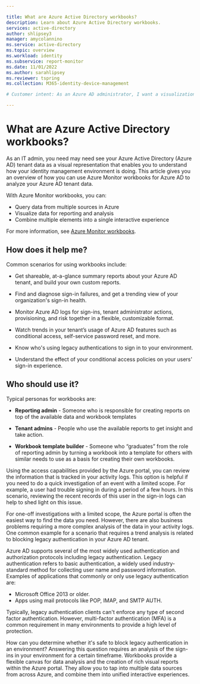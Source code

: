 ```yaml
---

title: What are Azure Active Directory workbooks?
description: Learn about Azure Active Directory workbooks.
services: active-directory
author: shlipsey3
manager: amycolannino
ms.service: active-directory
ms.topic: overview
ms.workload: identity
ms.subservice: report-monitor
ms.date: 11/01/2022
ms.author: sarahlipsey
ms.reviewer: tspring  
ms.collection: M365-identity-device-management

# Customer intent: As an Azure AD administrator, I want a visualization tool that I can customize for my tenant.

---
```


# What are Azure Active Directory workbooks?

As an IT admin, you need may need see your Azure Active Directory (Azure AD) tenant data as a visual representation that enables you to understand how your identity management environment is doing. This article gives you an overview of how you can use Azure Monitor workbooks for Azure AD to analyze your Azure AD tenant data.

With Azure Monitor workbooks, you can:

- Query data from multiple sources in Azure
- Visualize data for reporting and analysis
- Combine multiple elements into a single interactive experience

For more information, see [Azure Monitor workbooks](../../azure-monitor/visualize/workbooks-overview.md).


## How does it help me?

Common scenarios for using workbooks include:

- Get shareable, at-a-glance summary reports about your Azure AD tenant, and build your own custom reports.

- Find and diagnose sign-in failures, and get a trending view of your organization's sign-in health.

- Monitor Azure AD logs for sign-ins, tenant administrator actions, provisioning, and risk together in a flexible, customizable format.

- Watch trends in your tenant’s usage of Azure AD features such as conditional access, self-service password reset, and more.

- Know who's using legacy authentications to sign in to your environment.

- Understand the effect of your conditional access policies on your users' sign-in experience.


## Who should use it?

Typical personas for workbooks are:

- **Reporting admin** - Someone who is responsible for creating reports on top of the available data and workbook templates

- **Tenant admins** - People who use the available reports to get insight and take action.

- **Workbook template builder** - Someone who “graduates” from the role of reporting admin by turning a workbook into a template for others with similar needs to use as a basis for creating their own workbooks.

Using the access capabilities provided by the Azure portal, you can review the information that is tracked in your activity logs. This option is helpful if you need to do a quick investigation of an event with a limited scope. For example, a user had trouble signing in during a period of a few hours. In this scenario, reviewing the recent records of this user in the sign-in logs can help to shed light on this issue. 

For one-off investigations with a limited scope, the Azure portal is often the easiest way to find the data you need. However, there are also business problems requiring a more complex analysis of the data in your activity logs. One common example for a scenario that requires a trend analysis is related to blocking legacy authentication in your Azure AD tenant. 

Azure AD supports several of the most widely used authentication and authorization protocols including legacy authentication. Legacy authentication refers to basic authentication, a widely used industry-standard method for collecting user name and password information. Examples of applications that commonly or only use legacy authentication are:

- Microsoft Office 2013 or older.
- Apps using mail protocols like POP, IMAP, and SMTP AUTH.


Typically, legacy authentication clients can't enforce any type of second factor authentication. However, multi-factor authentication (MFA) is a common requirement in many environments to provide a high level of protection.   

How can you determine whether it's safe to block legacy authentication in an environment? Answering this question requires an analysis of the sign-ins in your environment for a certain timeframe. Workbooks provide a flexible canvas for data analysis and the creation of rich visual reports within the Azure portal. They allow you to tap into multiple data sources from across Azure, and combine them into unified interactive experiences.